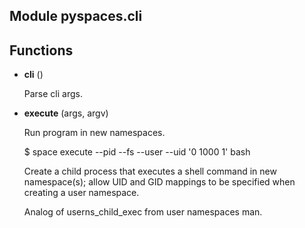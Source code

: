 Module pyspaces.cli
-------------------

Functions
---------
- **cli** ()

    Parse cli args.

- **execute** (args, argv)

    Run program in new namespaces.

    $ space execute --pid --fs --user --uid '0 1000 1' bash
  
    Create a child process that executes a shell command in new
namespace(s); allow UID and GID mappings to be specified when
creating a user namespace.
  
    Analog of userns_child_exec from user namespaces man.

